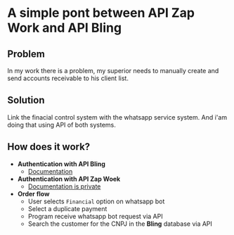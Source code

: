 # A simple pont between API Zap Work and API Bling
## Problem
In my work there is a problem, my superior needs to manually create and send accounts receivable to his client list.
## Solution
Link the finacial control system with the whatsapp service system. And i'am doing that using API of both systems.
## How does it work?
- **Authentication with API Bling**
  - [Documentation](https://developer.bling.com.br/docs)
- **Authentication with API Zap Woek**
  - [Documentation is private](https://github.com/umsimplesrodrigo/comunicador-wpp-bot-bling)
- **Order flow**
  - User selects `Financial` option on whatsapp bot
  - Select a duplicate payment
  - Program receive whatsapp bot request via API
  - Search the customer for the CNPJ in the **Bling** database via API
